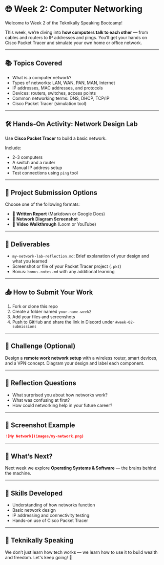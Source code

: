 # 🌐 Week 2: Computer Networking

Welcome to Week 2 of the Teknikally Speaking Bootcamp!

This week, we’re diving into **how computers talk to each other** — from cables and routers to IP addresses and pings. You’ll get your hands on Cisco Packet Tracer and simulate your own home or office network.

---

## 📚 Topics Covered
- What is a computer network?
- Types of networks: LAN, WAN, PAN, MAN, Internet
- IP addresses, MAC addresses, and protocols
- Devices: routers, switches, access points
- Common networking terms: DNS, DHCP, TCP/IP
- Cisco Packet Tracer (simulation tool)

---

## 🛠️ Hands-On Activity: Network Design Lab
Use **Cisco Packet Tracer** to build a basic network.

Include:
- 2–3 computers
- A switch and a router
- Manual IP address setup
- Test connections using `ping` tool

---

## 💼 Project Submission Options
Choose one of the following formats:
- 📄 **Written Report** (Markdown or Google Docs)
- 📸 **Network Diagram Screenshot**
- 🎥 **Video Walkthrough** (Loom or YouTube)

---

## 📁 Deliverables
- `my-network-lab-reflection.md`: Brief explanation of your design and what you learned
- Screenshot or file of your Packet Tracer project (`.pkt`)
- Bonus: `bonus-notes.md` with any additional learning

---

## 📤 How to Submit Your Work
1. Fork or clone this repo  
2. Create a folder named `your-name-week2`  
3. Add your files and screenshots  
4. Push to GitHub and share the link in Discord under `#week-02-submissions`

---

## 🧪 Challenge (Optional)
Design a **remote work network setup** with a wireless router, smart devices, and a VPN concept. Diagram your design and label each component.

---

## 🧠 Reflection Questions
- What surprised you about how networks work?
- What was confusing at first?
- How could networking help in your future career?

---

## 📸 Screenshot Example
```md
![My Network](images/my-network.png)
```

---

## 🔄 What’s Next?
Next week we explore **Operating Systems & Software** — the brains behind the machine.

---

## 🧰 Skills Developed
- Understanding of how networks function
- Basic network design
- IP addressing and connectivity testing
- Hands-on use of Cisco Packet Tracer

---

## 💬 Teknikally Speaking
We don’t just learn how tech works — we learn how to use it to build wealth and freedom. Let's keep going! 🚀
